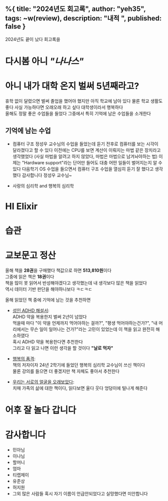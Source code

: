 %{
title: "2024년도 회고록",
author: "yeh35",
tags: ~w(review),
description: "내적 ",
published: false
}
---
2024년도 끝이 났다
회고록을 

# 다시봄 아니 _**"나나스"**_

# 아니 내가 대학 온지 벌써 5년째라고?
휴학 없이 달렸으면 벌써 졸업을 했어야 했지만 아직 학교에 남아 있다 
물론 학교 생활도 좋다 사실 가능하다면 오래오래 하고 싶다 대학생이라서 행복하다    
올해도 정말 좋은 수업들을 들었다 그중에서 특히 기억에 남은 수업들을 소개한다

## 기억에 남는 수업
- 컴퓨터 구조
정성우 교수님의 수업을 들었는데 듣기 전후로 컴퓨터를 보는 시각이 달라졌다고 할 수 있다
이전에는 CPU를 보면 계산이 이뤄지는 마법 같은 장치라고 생각했었다 (사실 마법을 알려고 하지 않았다, 마법은 마법으로 남겨놔야하는 법)
이제는 "Hardware support"라는 단어만 들어도 대충 어떤 일들이 벌어지는지 알 수 있다
다음학기 OS 수업을 들으면서 컴퓨터 구조 수업을 열심히 듣기 잘 했다고 생각했다
감사합니다 정성우 교수님~

- 사랑의 심리학 and 행복의 심리학

# HI Elixir


# 습관

# 교보문고 정산
올해 책을 **28권**을 구매했다 책값으로 하면 **513,810원**이다   
그중에 읽은 책은 **18권**이다   
책을 많이 못 읽어서 반성해야겠다고 생각했는데 내 생각보다 많은 책을 읽었다   
역시 데이터 기반 판단을 해야하나보다 ㅋㄷㅋㄷ  

올해 읽었던 책 중에 기억에 남는 것을 추천하면
- [성인 ADHD 해설서](https://product.kyobobook.co.kr/detail/S000200409845):   
    ADHD 약을 복용한지 벌써 2년이 넘었다   
    먹을때 마다 "이 약을 언제까지 먹어야하는 걸까?", "평생 먹어야하는건가?", "내 머리에서는 무슨 일이 일어나는 건가?"라는 고민이 있었는데 이 책을 읽고 완전히 해소하였다   
    혹시 ADHD 약을 복용한다면 추천한다   
    그리고 다 읽고 나면 이런 생각을 할 것이다 **"날로 먹자"**

- [행복의 품격](https://product.kyobobook.co.kr/detail/S000000695898):   
    책의 저자이자 24년 2학기에 들었던 행복의 심리학 교수님이 쓰신 책이다    
    물론 강의를 들으면 더 좋겠지만 책 자체도 좋아서 추천한다   

- [우리는 서로의 얼굴을 오래보았다](https://product.kyobobook.co.kr/detail/S000214350871):   
    치매 가족의 삶에 대한 책이다, 읽다보면 울다 웃다 엉덩이에 털나게 해준다

# 어후 잘 놀다 갑니다


# 감사합니다
- 민아님
- 이나님 
- 할머니
- 엄마
- 티랩제이
- 유준상
- 허지원
- 그외 많은 사람들
혹시 자기 이름이 언급안되었다고 실망했다면 미안합니다

#